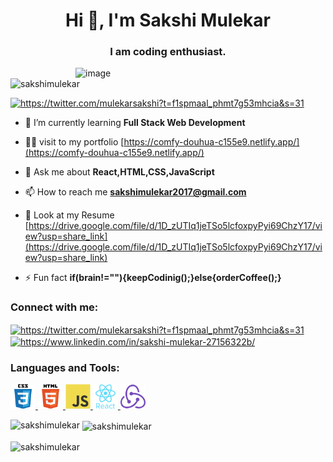 <h1 align="center">Hi 👋, I'm Sakshi Mulekar</h1>
<h3 align="center">I am coding enthusiast.</h3>
<img src="https://res.cloudinary.com/practicaldev/image/fetch/s--2bZIjPGC--/c_limit%2Cf_auto%2Cfl_progressive%2Cq_66%2Cw_880/https://dev-to-uploads.s3.amazonaws.com/i/d4tvukbt5mra37cvwklk.gif" alt="image" align="right" width=400  >

<p align="left"> <img src="https://komarev.com/ghpvc/?username=sakshimulekar&label=Profile%20views&color=0e75b6&style=flat" alt="sakshimulekar" /> </p>

<p align="left"> <a href="https://twitter.com/https://twitter.com/mulekarsakshi?t=f1spmaal_phmt7g53mhcia&s=31" target="blank"><img src="https://img.shields.io/twitter/follow/https://twitter.com/mulekarsakshi?t=f1spmaal_phmt7g53mhcia&s=31?logo=twitter&style=for-the-badge" alt="https://twitter.com/mulekarsakshi?t=f1spmaal_phmt7g53mhcia&s=31" /></a> </p>

- 🌱 I’m currently learning **Full Stack Web Development**

- 👨‍💻 visit to my portfolio [https://comfy-douhua-c155e9.netlify.app/](https://comfy-douhua-c155e9.netlify.app/)

- 💬 Ask me about **React,HTML,CSS,JavaScript**

- 📫 How to reach me **sakshimulekar2017@gmail.com**

- 📄 Look at my Resume [https://drive.google.com/file/d/1D_zUTIq1jeTSo5lcfoxpyPyi69ChzY17/view?usp=share_link](https://drive.google.com/file/d/1D_zUTIq1jeTSo5lcfoxpyPyi69ChzY17/view?usp=share_link)

- ⚡ Fun fact **if(brain!=""){keepCodinig();}else{orderCoffee();}**

<h3 align="left">Connect with me:</h3>
<p align="left">
<a href="https://twitter.com/https://twitter.com/mulekarsakshi?t=f1spmaal_phmt7g53mhcia&s=31" target="blank"><img align="center" src="https://raw.githubusercontent.com/rahuldkjain/github-profile-readme-generator/master/src/images/icons/Social/twitter.svg" alt="https://twitter.com/mulekarsakshi?t=f1spmaal_phmt7g53mhcia&s=31" height="30" width="40" /></a>
<a href="https://linkedin.com/in/https://www.linkedin.com/in/sakshi-mulekar-27156322b/" target="blank"><img align="center" src="https://raw.githubusercontent.com/rahuldkjain/github-profile-readme-generator/master/src/images/icons/Social/linked-in-alt.svg" alt="https://www.linkedin.com/in/sakshi-mulekar-27156322b/" height="30" width="40" /></a>
</p>

<h3 align="left">Languages and Tools:</h3>
<p align="left"> <a href="https://www.w3schools.com/css/" target="_blank" rel="noreferrer"> <img src="https://raw.githubusercontent.com/devicons/devicon/master/icons/css3/css3-original-wordmark.svg" alt="css3" width="40" height="40"/> </a> <a href="https://www.w3.org/html/" target="_blank" rel="noreferrer"> <img src="https://raw.githubusercontent.com/devicons/devicon/master/icons/html5/html5-original-wordmark.svg" alt="html5" width="40" height="40"/> </a> <a href="https://developer.mozilla.org/en-US/docs/Web/JavaScript" target="_blank" rel="noreferrer"> <img src="https://raw.githubusercontent.com/devicons/devicon/master/icons/javascript/javascript-original.svg" alt="javascript" width="40" height="40"/> </a> <a href="https://reactjs.org/" target="_blank" rel="noreferrer"> <img src="https://raw.githubusercontent.com/devicons/devicon/master/icons/react/react-original-wordmark.svg" alt="react" width="40" height="40"/> </a> <a href="https://redux.js.org" target="_blank" rel="noreferrer"> <img src="https://raw.githubusercontent.com/devicons/devicon/master/icons/redux/redux-original.svg" alt="redux" width="40" height="40"/> </a> </p>

<p><img align="left" src="https://github-readme-stats.vercel.app/api/top-langs?username=sakshimulekar&show_icons=true&locale=en&layout=compact" alt="sakshimulekar" /></p>

<p>&nbsp;<img align="center" src="https://github-readme-stats.vercel.app/api?username=sakshimulekar&show_icons=true&locale=en" alt="sakshimulekar" /></p>

<p><img align="center" src="https://github-readme-streak-stats.herokuapp.com/?user=sakshimulekar&" alt="sakshimulekar" /></p>
